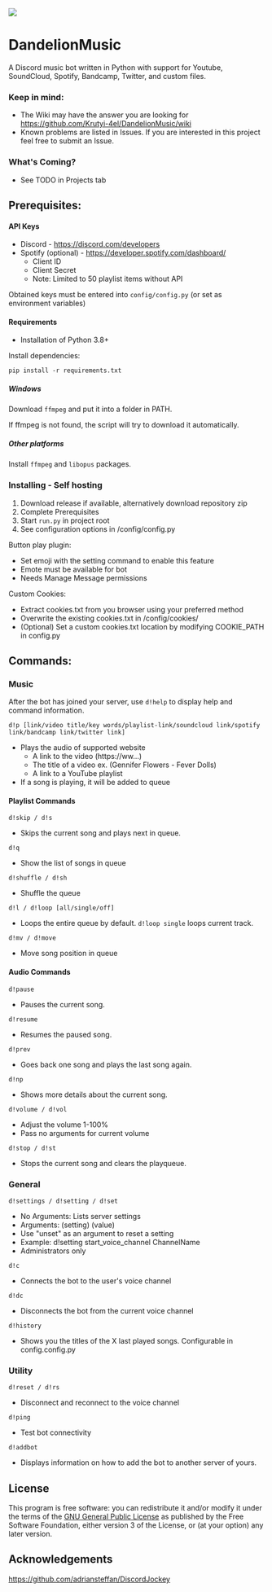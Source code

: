 ![](https://repository-images.githubusercontent.com/494393877/c7c7a9a7-321a-48a0-b19d-b1e7dcf2a1c0) 


# DandelionMusic
A Discord music bot written in Python with support for Youtube, SoundCloud, Spotify, Bandcamp, Twitter, and custom files.

### Keep in mind:
* The Wiki may have the answer you are looking for https://github.com/Krutyi-4el/DandelionMusic/wiki
* Known problems are listed in Issues. If you are interested in this project feel free to submit an Issue.


<h3>What's Coming?</h1>

  - See TODO in Projects tab

## Prerequisites:

#### API Keys
* Discord - https://discord.com/developers
* Spotify (optional) - https://developer.spotify.com/dashboard/
  - Client ID
  - Client Secret
  - Note: Limited to 50 playlist items without API

Obtained keys must be entered into ```config/config.py``` (or set as environment variables)

#### Requirements

* Installation of Python 3.8+

Install dependencies:
```
pip install -r requirements.txt
```

##### Windows
Download `ffmpeg` and put it into a folder in PATH.

If ffmpeg is not found, the script will try to download it automatically.
##### Other platforms
Install `ffmpeg` and `libopus` packages.

### Installing - Self hosting

1. Download release if available, alternatively download repository zip
2. Complete Prerequisites
3. Start ```run.py``` in project root
4. See configuration options in /config/config.py

Button play plugin:
* Set emoji with the setting command to enable this feature
* Emote must be available for bot
* Needs Manage Message permissions

Custom Cookies:
* Extract cookies.txt from you browser using your preferred method
* Overwrite the existing cookies.txt in /config/cookies/
* (Optional) Set a custom cookies.txt location by modifying COOKIE_PATH in config.py

## Commands:

### Music

After the bot has joined your server, use ```d!help``` to display help and command information.


```
d!p [link/video title/key words/playlist-link/soundcloud link/spotify link/bandcamp link/twitter link]
```

* Plays the audio of supported website
    - A link to the video (https://ww...)
    - The title of a video ex. (Gennifer Flowers - Fever Dolls)
    - A link to a YouTube playlist
* If a song is playing, it will be added to queue

#### Playlist Commands

```
d!skip / d!s
```

* Skips the current song and plays next in queue.

```
d!q
```

* Show the list of songs in queue

```
d!shuffle / d!sh
```

* Shuffle the queue

```
d!l / d!loop [all/single/off]
```

* Loops the entire queue by default. `d!loop single` loops current track.

```
d!mv / d!move
```

* Move song position in queue

#### Audio Commands

```
d!pause
```

* Pauses the current song.

```
d!resume
```

* Resumes the paused song.

```
d!prev
```

* Goes back one song and plays the last song again.

```
d!np
```

* Shows more details about the current song.

```
d!volume / d!vol
```

* Adjust the volume 1-100%
* Pass no arguments for current volume

```
d!stop / d!st
```
* Stops the current song and clears the playqueue.


### General

```
d!settings / d!setting / d!set
```
* No Arguments: Lists server settings
* Arguments: (setting) (value)
* Use "unset" as an argument to reset a setting
* Example: d!setting start_voice_channel ChannelName
* Administrators only

```
d!c
```

* Connects the bot to the user's voice channel

```
d!dc
```

* Disconnects the bot from the current voice channel

```
d!history
```
* Shows you the titles of the X last played songs. Configurable in config.config.py


### Utility

```
d!reset / d!rs
```

* Disconnect and reconnect to the voice channel

```
d!ping
```

* Test bot connectivity

```
d!addbot
```

* Displays information on how to add the bot to another server of yours.

## License

This program is free software: you can redistribute it and/or modify
it under the terms of the [GNU General Public License](LICENSE) as published by
the Free Software Foundation, either version 3 of the License, or
(at your option) any later version.


## Acknowledgements

https://github.com/adriansteffan/DiscordJockey
